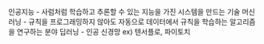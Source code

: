 인공지능 - 사럼처럼 학습하고 추론할 수 있는 지능을 가진 시스템을 만드는 기술
머신러닝 - 규칙을 프로그래밍하지 않아도 자동으로 데이터에서 규칙을 학습하는 알고리즘을 연구하는 분야 
딥러닝 - 인공 신경망 ex) 텐서플로, 파이토치
